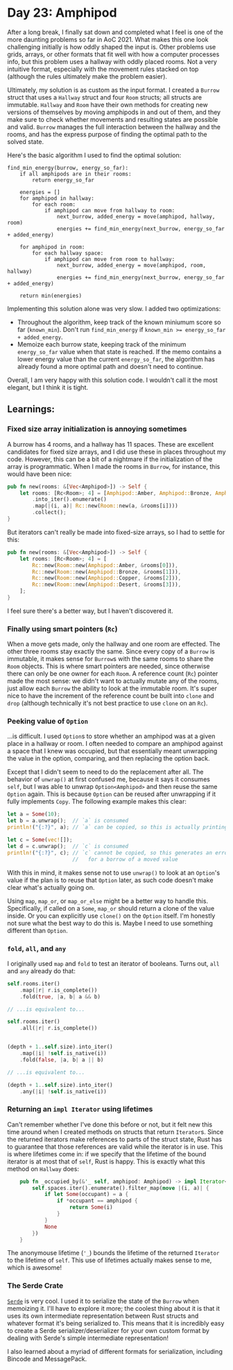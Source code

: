 # Day 23: Amphipod

After a long break, I finally sat down and completed what I feel is one of the more daunting problems so far in AoC 2021. What makes this one look challenging initially is how oddly shaped the input is. Other problems use grids, arrays, or other formats that fit well with how a computer processes info, but this problem uses a hallway with oddly placed rooms. Not a very intuitive format, especially with the movement rules stacked on top (although the rules ultimately make the problem easier).

Ultimately, my solution is as custom as the input format. I created a `Burrow` struct that uses a `Hallway` struct and four `Room` structs; all structs are immutable. `Hallway` and `Room` have their own methods for creating new versions of themselves by moving amphipods in and out of them, and they make sure to check whether movements and resulting states are possible and valid. `Burrow` manages the full interaction between the hallway and the rooms, and has the express purpose of finding the optimal path to the solved state.

Here's the basic algorithm I used to find the optimal solution:

```
find_min_energy(burrow, energy_so_far):
    if all amphipods are in their rooms:
        return energy_so_far
    
    energies = []
    for amphipod in hallway:
        for each room:
            if amphipod can move from hallway to room:
                next_burrow, added_energy = move(amphipod, hallway, room)
                energies += find_min_energy(next_burrow, energy_so_far + added_energy)
    
    for amphipod in room:
        for each hallway space:
            if amphipod can move from room to hallway:
                next_burrow, added_energy = move(amphipod, room, hallway)
                energies += find_min_energy(next_burrow, energy_so_far + added_energy)

    return min(energies)
```

Implementing this solution alone was very slow. I added two optimizations:
- Throughout the algorithm, keep track of the known miniumum score so far (`known_min`). Don't run `find_min_energy` if `known_min >= energy_so_far + added_energy`.
- Memoize each burrow state, keeping track of the minimum `energy_so_far` value when that state is reached. If the memo contains a lower energy value than the current `energy_so_far`, the algorithm has already found a more optimal path and doesn't need to continue.

Overall, I am very happy with this solution code. I wouldn't call it the most elegant, but I think it is tight.

## Learnings:

### Fixed size array initialization is annoying sometimes

A burrow has 4 rooms, and a hallway has 11 spaces. These are excellent candidates for fixed size arrays, and I did use these in places throughout my code. However, this can be a bit of a nightmare if the initialization of the array is programmatic. When I made the rooms in `Burrow`, for instance, this would have been nice:

```rust
pub fn new(rooms: &[Vec<Amphipod>]) -> Self {
    let rooms: [Rc<Room>; 4] = [Amphipod::Amber, Amphipod::Bronze, Amphipod::Copper, Amphipod::Desert]
        .into_iter().enumerate()
        .map(|(i, a)| Rc::new(Room::new(a, &rooms[i])))
        .collect();
}
```

But iterators can't really be made into fixed-size arrays, so I had to settle for this:

```rust
pub fn new(rooms: &[Vec<Amphipod>]) -> Self {
    let rooms: [Rc<Room>; 4] = [
        Rc::new(Room::new(Amphipod::Amber, &rooms[0])),
        Rc::new(Room::new(Amphipod::Bronze, &rooms[1])),
        Rc::new(Room::new(Amphipod::Copper, &rooms[2])),
        Rc::new(Room::new(Amphipod::Desert, &rooms[3])),
    ];
}
```

I feel sure there's a better way, but I haven't discovered it.

### Finally using smart pointers (`Rc`)

When a move gets made, only the hallway and one room are effected. The other three rooms stay exactly the same. Since every copy of a `Burrow` is immutable, it makes sense for `Burrow`s with the same rooms to share the `Room` objects. This is where smart pointers are needed, since otherwise there can only be one owner for each `Room`. A reference count (`Rc`) pointer made the most sense: we didn't want to actually mutate any of the rooms, just allow each `Burrow` the ability to look at the immutable room. It's super nice to have the increment of the reference count be built into `clone` and `drop` (although technically it's not best practice to use `clone` on an `Rc`).

### Peeking value of `Option`

...is difficult. I used `Option`s to store whether an amphipod was at a given place in a hallway or room. I often needed to compare an amphipod against a space that I knew was occupied, but that essentially meant unwrapping the value in the option, comparing, and then replacing the option back.

Except that I didn't seem to need to do the replacement after all. The behavior of `unwrap()` at first confused me, because it says it consumes `self`, but I was able to unwrap `Option<Amphipod>` and then reuse the same `Option` again. This is because `Option` can be reused after unwrapping if it fully implements `Copy`. The following example makes this clear:

```rust
let a = Some(10);
let b = a.unwrap();  // `a` is consumed
println!("{:?}", a); // `a` can be copied, so this is actually printing a copy

let c = Some(vec![]);
let d = c.unwrap();  // `c` is consumed
println!("{:?}", c); // `c` cannot be copied, so this generates an error
                     //   for a borrow of a moved value
```

With this in mind, it makes sense not to use `unwrap()` to look at an `Option`'s value if the plan is to reuse that `Option` later, as such code doesn't make clear what's actually going on.

Using `map`, `map_or`, or `map_or_else` might be a better way to handle this. Specifically, if called on a `Some`, `map_or` should return a clone of the value inside. Or you can explicitly use `clone()` on the `Option` itself. I'm honestly not sure what the best way to do this is. Maybe I need to use something different than `Option`.

### `fold`, `all`, and `any`

I originally used `map` and `fold` to test an iterator of booleans. Turns out, `all` and `any` already do that:

```rust
self.rooms.iter()
    .map(|r| r.is_complete())
    .fold(true, |a, b| a && b)

// ...is equivalent to...

self.rooms.iter()
    .all(|r| r.is_complete())


(depth + 1..self.size).into_iter()
    .map(|i| !self.is_native(i))
    .fold(false, |a, b| a || b)

// ...is equivalent to...

(depth + 1..self.size).into_iter()
    .any(|i| !self.is_native(i))
```

### Returning an `impl Iterator` using lifetimes

Can't remember whether I've done this before or not, but it felt new this time around when I created methods on structs that return `Iterator`s. Since the returned iterators make references to parts of the struct state, Rust has to guarantee that those references are valid while the iterator is in use. This is where lifetimes come in: if we specify that the lifetime of the bound iterator is at most that of `self`, Rust is happy. This is exactly what this method on `Hallway` does:

```rust
    pub fn _occupied_by(&'_ self, amphipod: Amphipod) -> impl Iterator<Item=usize> + '_ {
        self.spaces.iter().enumerate().filter_map(move |(i, a)| {
            if let Some(occupant) = a {
                if *occupant == amphipod {
                    return Some(i)
                }
            }
            None
        })
    }
```

The anonymouse lifetime (`'_`) bounds the lifetime of the returned `Iterator` to the lifetime of `self`. This use of lifetimes actually makes sense to me, which is awesome!

### The Serde Crate

[`Serde`](https://serde.rs/) is very cool. I used it to serialize the state of the `Burrow` when memoizing it. I'll have to explore it more; the coolest thing about it is that it uses its own intermediate representation between Rust structs and whatever format it's being serialized to. This means that it is incredibly easy to create a Serde serializer/deserializer for your own custom format by dealing with Serde's simple intermediate representation!

I also learned about a myriad of different formats for serialization, including Bincode and MessagePack.

